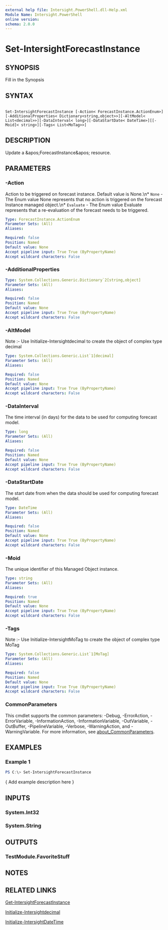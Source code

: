 ```yaml
---
external help file: Intersight.PowerShell.dll-Help.xml
Module Name: Intersight.PowerShell
online version:
schema: 2.0.0
---
```


# Set-IntersightForecastInstance

## SYNOPSIS
Fill in the Synopsis

## SYNTAX

```

Set-IntersightForecastInstance [-Action< ForecastInstance.ActionEnum>][-AdditionalProperties< Dictionary<string,object>>][-AltModel< List<decimal>>][-DataInterval< long>][-DataStartDate< DateTime>][[-Moid]< string>][-Tags< List<MoTag>>]

```

## DESCRIPTION
Update a &amp;apos;ForecastInstance&amp;apos; resource.

## PARAMETERS

### -Action
Action to be triggered on forecast instance. Default value is None.\n* `None` - The Enum value None represents that no action is triggered on the forecast Instance managed object.\n* `Evaluate` - The Enum value Evaluate represents that a re-evaluation of the forecast needs to be triggered.

```yaml
Type: ForecastInstance.ActionEnum
Parameter Sets: (All)
Aliases:

Required: false
Position: Named
Default value: None
Accept pipeline input: True True (ByPropertyName)
Accept wildcard characters: False
```

### -AdditionalProperties


```yaml
Type: System.Collections.Generic.Dictionary`2[string,object]
Parameter Sets: (All)
Aliases:

Required: false
Position: Named
Default value: None
Accept pipeline input: True True (ByPropertyName)
Accept wildcard characters: False
```

### -AltModel


Note :- Use Initialize-Intersightdecimal to create the object of complex type decimal

```yaml
Type: System.Collections.Generic.List`1[decimal]
Parameter Sets: (All)
Aliases:

Required: false
Position: Named
Default value: None
Accept pipeline input: True True (ByPropertyName)
Accept wildcard characters: False
```

### -DataInterval
The time interval (in days) for the data to be used for computing forecast model.

```yaml
Type: long
Parameter Sets: (All)
Aliases:

Required: false
Position: Named
Default value: None
Accept pipeline input: True True (ByPropertyName)
Accept wildcard characters: False
```

### -DataStartDate
The start date from when the data should be used for computing forecast model.

```yaml
Type: DateTime
Parameter Sets: (All)
Aliases:

Required: false
Position: Named
Default value: None
Accept pipeline input: True True (ByPropertyName)
Accept wildcard characters: False
```

### -Moid
The unique identifier of this Managed Object instance.

```yaml
Type: string
Parameter Sets: (All)
Aliases:

Required: true
Position: Named
Default value: None
Accept pipeline input: True True (ByPropertyName)
Accept wildcard characters: False
```

### -Tags


Note :- Use Initialize-IntersightMoTag to create the object of complex type MoTag

```yaml
Type: System.Collections.Generic.List`1[MoTag]
Parameter Sets: (All)
Aliases:

Required: false
Position: Named
Default value: None
Accept pipeline input: True True (ByPropertyName)
Accept wildcard characters: False
```


### CommonParameters
This cmdlet supports the common parameters: -Debug, -ErrorAction, -ErrorVariable, -InformationAction, -InformationVariable, -OutVariable, -OutBuffer, -PipelineVariable, -Verbose, -WarningAction, and -WarningVariable. For more information, see [about_CommonParameters](http://go.microsoft.com/fwlink/?LinkID=113216).

## EXAMPLES

### Example 1
```powershell
PS C:\> Set-IntersightForecastInstance
```

{ Add example description here }

## INPUTS

### System.Int32

### System.String

## OUTPUTS

### TestModule.FavoriteStuff

## NOTES

## RELATED LINKS

[Get-IntersightForecastInstance](./Get-IntersightForecastInstance.md)

[Initialize-Intersightdecimal](./Initialize-Intersightdecimal.md)

[Initialize-IntersightDateTime](./Initialize-IntersightDateTime.md)

